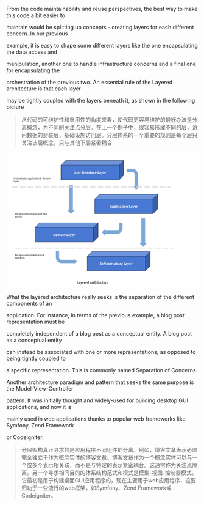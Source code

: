 From the code maintainability and reuse perspectives, the best way to make this code a bit easier to

maintain would be splitting up concepts - creating layers for each different concern. In our previous

example, it is easy to shape some different layers like the one encapsulating the data access and

manipulation, another one to handle infrastructure concerns and a final one for encapsulating the

orchestration of the previous two. An essential rule of the Layered architecture is that each layer

may be tightly coupled with the layers beneath it, as shown in the following picture



> 从代码的可维护性和重用性的角度来看，使代码更容易维护的最好办法是分离概念，为不同的关注点分层。在上一个例子中，很容易形成不同的层，访问数据的封装层，基础设施访问层。分层体系的一个重要的规则是每个层只关注该层概念，只与其他下层紧密耦合







![](/assets/layered-architecture.png)



What the layered architecture really seeks is the separation of the different components of an

application. For instance, in terms of the previous example, a blog post representation must be

completely independent of a blog post as a conceptual entity. A blog post as a conceptual entity

can instead be associated with one or more representations, as opposed to being tightly coupled to

a specific representation. This is commonly named Separation of Concerns.

Another architecture paradigm and pattern that seeks the same purpose is the Model-View-Controller

pattern. It was initially thought and widely-used for building desktop GUI applications, and now it is

mainly used in web applications thanks to popular web frameworks like Symfony, Zend Framework

or Codeigniter.



> 分层架构真正寻求的是应用程序不同组件的分离。例如，博客文章表示必须完全独立于作为概念实体的博客文章。博客文章作为一个概念实体可以与一个或多个表示相关联，而不是与特定的表示紧密耦合。这通常称为关注点隔离。另一个寻求相同目的的体系结构范式和模式是模型-视图-控制器模式。它最初是用于构建桌面GUI应用程序的，现在主要用于web应用程序，这要归功于一些流行的web框架，如Symfony、Zend Framework或Codeigniter。





